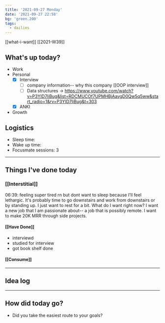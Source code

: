 ```yaml
---
title: '2021-09-27 Monday'
date: '2021-09-27 22:58'
bg: 'green.200' 
tags:
  - dailies
---
```

[[what-i-want]]
[[2021-W39]]
## What's up today?
- Work
- Personal
	- [x] Interview
		- [ ] company information-- why this company [[OOP interview]]
		- [ ] Data structures -> https://www.youtube.com/watch?v=P3YID7liBug&list=RDCMUCOf7UPMHBjAavgD0Qw5q5ww&start_radio=1&rv=P3YID7liBug&t=303
	- [x] ANKI
- Growth

## Logistics
- Sleep time:
- Wake up time:
- Focusmate sessions: 3

___________________________
## Things I've done today

### [[Interstitial]]
06:39: feeling super tired rn but dont want to sleep because I'll feel lethargic. It's probably time to go downstairs and work from downstairs or by standing up. I just want to rest for a bit. What do I want right now? I want a new job that I am passionate about-- a job that is possibly remote. I want to make 20K MRR through side projects.

#### [[Have Done]]
- interviewd
- studied for interview
- got book shelf done
#### [[Consume]]

___________________________

## Idea log

___________________________
## How did today go?
- Did you take the easiest route to your goals?

